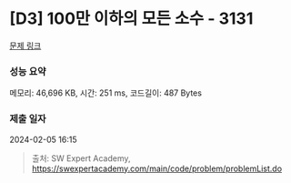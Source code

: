 # [D3] 100만 이하의 모든 소수 - 3131 

[문제 링크](https://swexpertacademy.com/main/code/problem/problemDetail.do?contestProbId=AV_6mRsasV8DFAWS) 

### 성능 요약

메모리: 46,696 KB, 시간: 251 ms, 코드길이: 487 Bytes

### 제출 일자

2024-02-05 16:15



> 출처: SW Expert Academy, https://swexpertacademy.com/main/code/problem/problemList.do